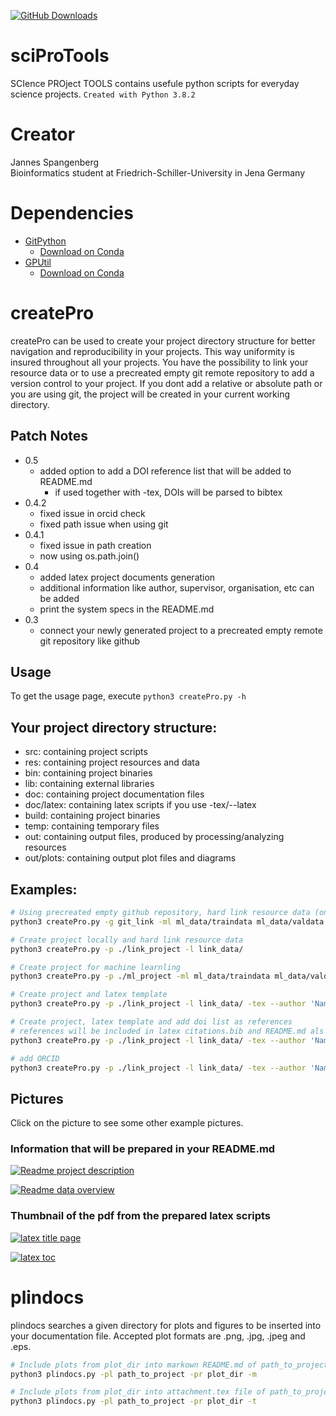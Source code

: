 [![GitHub Downloads](https://img.shields.io/github/downloads/JannesSP/sciProTools/total?label=download&logo=github&style=social)](https://github.com/JannesSP/sciProTools)

# sciProTools
SCIence PROject TOOLS contains usefule python scripts for everyday science projects.
```Created with Python 3.8.2```

# Creator
Jannes Spangenberg<br>
Bioinformatics student at Friedrich-Schiller-University in Jena Germany<br>

# Dependencies

*   [GitPython](https://gitpython.readthedocs.io/en/stable/)
    *   [Download on Conda](https://anaconda.org/conda-forge/gitpython)
*   [GPUtil](https://github.com/anderskm/gputil)
    *   [Download on Conda](https://anaconda.org/conda-forge/gputil)

# createPro
createPro can be used to create your project directory structure for better navigation and reproducibility in your projects.
This way uniformity is insured throughout all your projects.
You have the possibility to link your resource data or to use a precreated empty git remote repository to add a version control to your project.
If you dont add a relative or absolute path or you are using git, the project will be created in your current working directory.

## Patch Notes
*   0.5
    * added option to add a DOI reference list that will be added to README.md
        * if used together with -tex, DOIs will be parsed to bibtex
*   0.4.2
    * fixed issue in orcid check
    * fixed path issue when using git
*   0.4.1
    * fixed issue in path creation
    * now using os.path.join()
*   0.4 
    * added latex project documents generation
    * additional information like author, supervisor, organisation, etc can be added
    * print the system specs in the README.md
*   0.3 
    * connect your newly generated project to a precreated empty remote git repository like github

## Usage

To get the usage page, execute ```python3 createPro.py -h```

## Your project directory structure:
-   src: containing project scripts
-   res: containing project resources and data
-   bin: containing project binaries
-   lib: containing external libraries
-   doc: containing project documentation files
-   doc/latex: containing latex scripts if you use -tex/--latex
-   build: containing project binaries
-   temp: containing temporary files
-   out: containing output files, produced by processing/analyzing resources
-   out/plots: containing output plot files and diagrams

## Examples:

```sh
# Using precreated empty github repository, hard link resource data (only accessible locally) and add gitignore paths
python3 createPro.py -g git_link -ml ml_data/traindata ml_data/valdata -i 'res/*' -i '!res/README.md' -i '.gitignore'

# Create project locally and hard link resource data
python3 createPro.py -p ./link_project -l link_data/

# Create project for machine learnling
python3 createPro.py -p ./ml_project -ml ml_data/traindata ml_data/valdata

# Create project and latex template
python3 createPro.py -p ./link_project -l link_data/ -tex --author 'Name' --supervisor 'Name' -org 'University' -pd 'This is a test project'

# Create project, latex template and add doi list as references
# references will be included in latex citations.bib and README.md als reference list
python3 createPro.py -p ./link_project -l link_data/ -tex --author 'Name' --supervisor 'Name' -org 'University' -pd 'This is a test project' -d DOI_FILE.txt

# add ORCID
python3 createPro.py -p ./link_project -l link_data/ -tex --author 'Name' --supervisor 'Name' -org 'University' -pd 'This is a test project' -oid XXXX-XXXX-XXXX-XXXX
```
## Pictures
Click on the picture to see some other example pictures.

### Information that will be prepared in your README.md

[![Readme project description](./img/readme_1.png)](./img/)

[![Readme data overview](./img/readme_2.png)](./img/)

### Thumbnail of the pdf from the prepared latex scripts 

[![latex title page](./img/titlepage.png)](./img/)

[![latex toc](./img/toc.png)](./img/)

# plindocs
plindocs searches a given directory for plots and figures to be inserted into your documentation file.
Accepted plot formats are .png, .jpg, .jpeg and .eps.

```sh
# Include plots from plot_dir into markown README.md of path_to_project
python3 plindocs.py -pl path_to_project -pr plot_dir -m

# Include plots from plot_dir into attachment.tex file of path_to_project
python3 plindocs.py -pl path_to_project -pr plot_dir -t
```